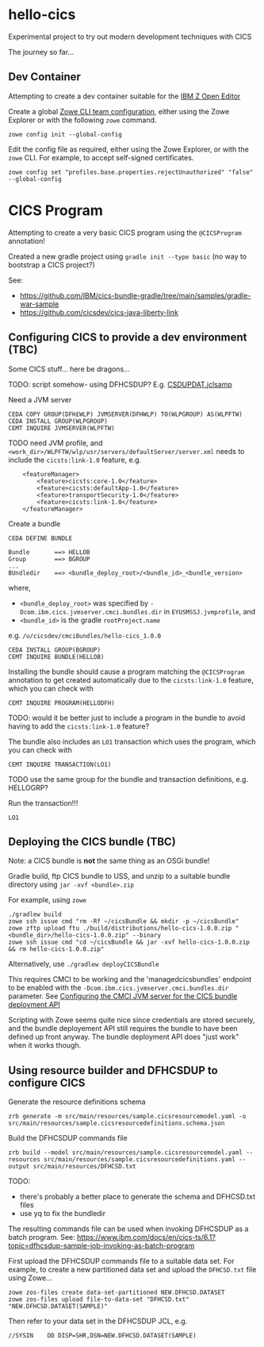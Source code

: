 # hello-cics

Experimental project to try out modern development techniques with CICS

The journey so far...

## Dev Container

Attempting to create a dev container suitable for the [IBM Z Open Editor](https://ibm.github.io/zopeneditor-about/Docs/getting_started.html#installing-the-ibm-z-open-editor-vs-code-extension)

Create a global [Zowe CLI team configuration](https://docs.zowe.org/stable/user-guide/cli-using-initializing-team-configuration), either using the Zowe Explorer or with the following `zowe` command.

```shell
zowe config init --global-config
```

Edit the config file as required, either using the Zowe Explorer, or with the `zowe` CLI. For example, to accept self-signed certificates.

```shell
zowe config set "profiles.base.properties.rejectUnauthorized" "false" --global-config
```

# CICS Program

Attempting to create a very basic CICS program using the `@CICSProgram` annotation!

Created a new gradle project using `gradle init --type basic` (no way to bootstrap a CICS project?)

See:
- https://github.com/IBM/cics-bundle-gradle/tree/main/samples/gradle-war-sample
- https://github.com/cicsdev/cics-java-liberty-link

## Configuring CICS to provide a dev environment (TBC)

Some CICS stuff... here be dragons...

TODO: script somehow- using DFHCSDUP? E.g. [CSDUPDAT.jclsamp](https://github.com/WASdev/sample.wola/blob/7048683bf358797fcbd08cf15ac118987eb12324/CSDUPDAT.jclsamp)

Need a JVM server

```
CEDA COPY GROUP(DFH£WLP) JVMSERVER(DFHWLP) TO(WLPGROUP) AS(WLPFTW)
CEDA INSTALL GROUP(WLPGROUP)
CEMT INQUIRE JVMSERVER(WLPFTW)
```

TODO need JVM profile, and `<work_dir>/WLPFTW/wlp/usr/servers/defaultServer/server.xml` needs to include the `cicsts:link-1.0` feature, e.g.

```
	<featureManager>
        <feature>cicsts:core-1.0</feature>
        <feature>cicsts:defaultApp-1.0</feature>
        <feature>transportSecurity-1.0</feature>
        <feature>cicsts:link-1.0</feature>
    </featureManager>
```

Create a bundle

```
CEDA DEFINE BUNDLE
```

```
Bundle       ==> HELLOB
Group        ==> BGROUP
...
BUndledir    ==> <bundle_deploy_root>/<bundle_id>_<bundle_version>
```

where,
  - `<bundle_deploy_root>` was specified by `-Dcom.ibm.cics.jvmserver.cmci.bundles.dir` in `EYUSMSSJ.jvmprofile`, and
  - `<bundle_id>` is the gradle `rootProject.name`

e.g. `/u/cicsdev/cmciBundles/hello-cics_1.0.0`

```
CEDA INSTALL GROUP(BGROUP)
CEMT INQUIRE BUNDLE(HELLOB)
```

Installing the bundle should cause a program matching the `@CICSProgram` annotation to get created automatically due to the `cicsts:link-1.0` feature, which you can check with

```
CEMT INQUIRE PROGRAM(HELLODFH)
```

TODO: would it be better just to include a program in the bundle to avoid having to add the `cicsts:link-1.0` feature?

The bundle also includes an `LO1` transaction which uses the program, which you can check with

```
CEMT INQUIRE TRANSACTION(LO1)
```

TODO use the same group for the bundle and transaction definitions, e.g. HELLOGRP?

Run the transaction!!!

```
LO1
```

## Deploying the CICS bundle (TBC)

Note: a CICS bundle is **not** the same thing as an OSGi bundle!

Gradle build, ftp CICS bundle to USS, and unzip to a suitable bundle directory using `jar -xvf <bundle>.zip`

For example, using `zowe`

```shell
./gradlew build
zowe ssh issue cmd "rm -Rf ~/cicsBundle && mkdir -p ~/cicsBundle"
zowe zftp upload ftu ./build/distributions/hello-cics-1.0.0.zip "<bundle_dir>/hello-cics-1.0.0.zip" --binary
zowe ssh issue cmd "cd ~/cicsBundle && jar -xvf hello-cics-1.0.0.zip && rm hello-cics-1.0.0.zip"
```

Alternatively, use `./gradlew deployCICSBundle`

This requires CMCI to be working and the 'managedcicsbundles' endpoint to be enabled with the `-Dcom.ibm.cics.jvmserver.cmci.bundles.dir` parameter. See [Configuring the CMCI JVM server for the CICS bundle deployment API](https://www.ibm.com/docs/en/cics-ts/6.1?topic=suc-configuring-cmci-jvm-server-cics-bundle-deployment-api)

Scripting with Zowe seems quite nice since credentials are stored securely, and the bundle deployement API still requires the bundle to have been defined up front anyway. The bundle deployment API does "just work" when it works though.

## Using resource builder and DFHCSDUP to configure CICS

Generate the resource definitions schema

```shell
zrb generate -m src/main/resources/sample.cicsresourcemodel.yaml -o src/main/resources/sample.cicsresourcedefinitions.schema.json
```

Build the DFHCSDUP commands file

```shell
zrb build --model src/main/resources/sample.cicsresourcemodel.yaml --resources src/main/resources/sample.cicsresourcedefinitions.yaml --output src/main/resources/DFHCSD.txt
```

TODO:
- there's probably a better place to generate the schema and DFHCSD.txt files
- use yq to fix the bundledir

The resulting commands file can be used when invoking DFHCSDUP as a batch program. See:
https://www.ibm.com/docs/en/cics-ts/6.1?topic=dfhcsdup-sample-job-invoking-as-batch-program

First upload the DFHCSDUP commands file to a suitable data set.
For example, to create a new partitioned data set and upload the `DFHCSD.txt` file using Zowe...

```shell
zowe zos-files create data-set-partitioned NEW.DFHCSD.DATASET
zowe zos-files upload file-to-data-set "DFHCSD.txt" "NEW.DFHCSD.DATASET(SAMPLE)"
```

Then refer to your data set in the DFHCSDUP JCL, e.g.

```
//SYSIN    DD DISP=SHR,DSN=NEW.DFHCSD.DATASET(SAMPLE)
```
